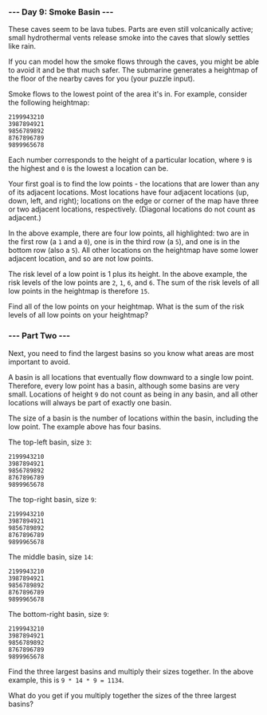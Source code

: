 ### --- Day 9: Smoke Basin ---

These caves seem to be lava tubes. Parts are even still volcanically active; small hydrothermal vents release smoke into the caves that slowly settles like rain.

If you can model how the smoke flows through the caves, you might be able to avoid it and be that much safer. The submarine generates a heightmap of the floor of the nearby caves for you (your puzzle input).

Smoke flows to the lowest point of the area it's in. For example, consider the following heightmap:

```
2199943210
3987894921
9856789892
8767896789
9899965678
```

Each number corresponds to the height of a particular location, where `9` is the highest and `0` is the lowest a location can be.

Your first goal is to find the low points - the locations that are lower than any of its adjacent locations. Most locations have four adjacent locations (up, down, left, and right); locations on the edge or corner of the map have three or two adjacent locations, respectively. (Diagonal locations do not count as adjacent.)

In the above example, there are four low points, all highlighted: two are in the first row (a `1` and a `0`), one is in the third row (a `5`), and one is in the bottom row (also a `5`). All other locations on the heightmap have some lower adjacent location, and so are not low points.

The risk level of a low point is 1 plus its height. In the above example, the risk levels of the low points are `2`, `1`, `6`, and `6`. The sum of the risk levels of all low points in the heightmap is therefore `15`.

Find all of the low points on your heightmap. What is the sum of the risk levels of all low points on your heightmap?

### --- Part Two ---

Next, you need to find the largest basins so you know what areas are most important to avoid.

A basin is all locations that eventually flow downward to a single low point. Therefore, every low point has a basin, although some basins are very small. Locations of height `9` do not count as being in any basin, and all other locations will always be part of exactly one basin.

The size of a basin is the number of locations within the basin, including the low point. The example above has four basins.

The top-left basin, size `3`:

```
2199943210
3987894921
9856789892
8767896789
9899965678
```

The top-right basin, size `9`:

```
2199943210
3987894921
9856789892
8767896789
9899965678
```

The middle basin, size `14`:

```
2199943210
3987894921
9856789892
8767896789
9899965678
```

The bottom-right basin, size `9`:

```
2199943210
3987894921
9856789892
8767896789
9899965678
```

Find the three largest basins and multiply their sizes together. In the above example, this is `9 * 14 * 9 = 1134`.

What do you get if you multiply together the sizes of the three largest basins?

